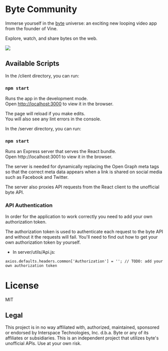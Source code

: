 # Byte Community

Immerse yourself in the [byte](https://byte.co/) universe: an exciting new looping video app from the founder of Vine.

Explore, watch, and share bytes on the web.

<img src="https://user-images.githubusercontent.com/2003684/73318823-61155a80-41ef-11ea-8637-0d4a25760b4f.png">

## Available Scripts

In the /client directory, you can run:

### `npm start`

Runs the app in the development mode.<br>
Open [http://localhost:3000](http://localhost:3000) to view it in the browser.

The page will reload if you make edits.<br>
You will also see any lint errors in the console.

In the /server directory, you can run:

### `npm start`

Runs an Express server that serves the React bundle.<br>
Open http://localhost:3001 to view it in the browser.

The server is needed for dynamically replacing the Open Graph meta tags so that the correct meta data appears when a link is shared on social media such as Facebook and Twitter.

The server also proxies API requests from the React client to the unofficial byte API.

### API Authentication

In order for the application to work correctly you need to add your own authorization token.

The authorization token is used to authenticate each request to the byte API and without it the requests will fail. You'll need to find out how to get your own authorization token by yourself.

- In server/utils/Api.js:

```
axios.defaults.headers.common['Authorization'] = ''; // TODO: add your own authorization token

```

# License

MIT

## Legal

This project is in no way affiliated with, authorized, maintained, sponsored or endorsed by Interspace Technologies, Inc. d.b.a. Byte or any of its affiliates or subsidiaries. This is an independent project that utilizes byte's unofficial APIs. Use at your own risk.

